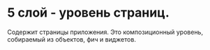 # 5 слой - уровень страниц. 

Содержит страницы приложения. Это композиционный уровень, собираемый из объектов, фич и виджетов.
